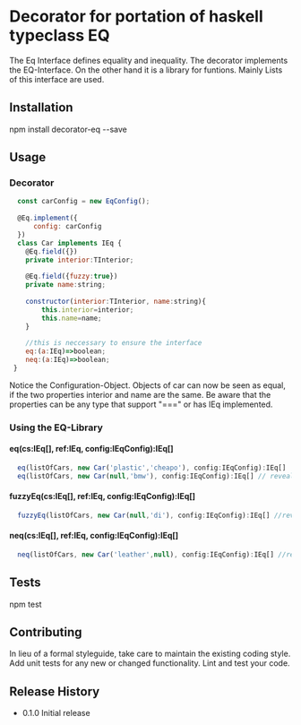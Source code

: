 Decorator for portation of haskell typeclass EQ
===============================================

The Eq Interface defines equality and inequality.
The decorator implements the EQ-Interface.
On the other hand it is a library for funtions.
Mainly Lists of this interface are used.

## Installation

  npm install decorator-eq --save

## Usage
### Decorator
```javascript
  const carConfig = new EqConfig();
  
  @Eq.implement({
      config: carConfig
  })
  class Car implements IEq {
    @Eq.field({})
    private interior:TInterior;
 
    @Eq.field({fuzzy:true})
    private name:string;
    
    constructor(interior:TInterior, name:string){
        this.interior=interior;
        this.name=name;
    }
    
    //this is neccessary to ensure the interface
    eq:(a:IEq)=>boolean;
    neq:(a:IEq)=>boolean;
 }
```
Notice the Configuration-Object.
Objects of car can now be seen as equal, if the two properties interior
and name are the same. Be aware that the properties can be any type 
that support "===" or has IEq implemented.

### Using the EQ-Library
#### eq(cs:IEq[], ref:IEq, config:IEqConfig):IEq[]
```javascript
  eq(listOfCars, new Car('plastic','cheapo'), config:IEqConfig):IEq[]
  eq(listOfCars, new Car(null,'bmw'), config:IEqConfig):IEq[] // reveals all bmws
```
 
#### fuzzyEq(cs:IEq[], ref:IEq, config:IEqConfig):IEq[]
```javascript
  fuzzyEq(listOfCars, new Car(null,'di'), config:IEqConfig):IEq[] //reveals Audi and Cadillac 
```
 
#### neq(cs:IEq[], ref:IEq, config:IEqConfig):IEq[]
```javascript
  neq(listOfCars, new Car('leather',null), config:IEqConfig):IEq[] //reveals all none leather cars 
```
 
 
## Tests

  npm test

## Contributing

In lieu of a formal styleguide, take care to maintain the existing coding style.
Add unit tests for any new or changed functionality. Lint and test your code.

## Release History

* 0.1.0 Initial release